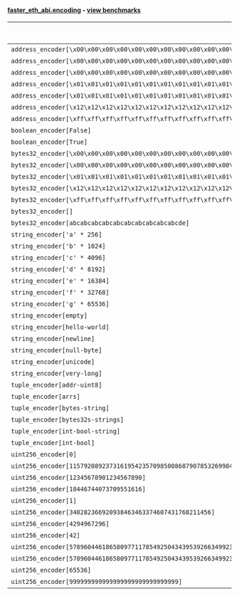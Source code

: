 #### [faster_eth_abi.encoding](https://github.com/BobTheBuidler/faster-eth-abi/blob/master/faster_eth_abi/encoding.py) - [view benchmarks](https://github.com/BobTheBuidler/faster-eth-abi/blob/master/benchmarks/test_encoding_benchmarks.py)

| Function | Reference Mean | Faster Mean | % Change | Speedup (%) | x Faster | Faster |
|----------|---------------|-------------|----------|-------------|----------|--------|
| `address_encoder[\x00\x00\x00\x00\x00\x00\x00\x00\x00\x00\x00\x00\x00\x00\x00\x00\x00\x00\x00\x00]` | 0.0012420614119196668 | 0.0003559630736291066 | 71.34% | 248.93% | 3.49x | ✅ |
| `address_encoder[\x00\x00\x00\x00\x00\x00\x00\x00\x00\x00\x00\x00\x00\x00\x00\x00\x00\x00\x00\x01]` | 0.0012345563393860912 | 0.00035607660637710254 | 71.16% | 246.71% | 3.47x | ✅ |
| `address_encoder[\x00\x00\x00\x00\x00\x00\x00\x00\x00\x00\x00\x00\x00\x00\x00\x00\x00\x00\x00\x02]` | 0.001229126958719916 | 0.0003540618392980326 | 71.19% | 247.15% | 3.47x | ✅ |
| `address_encoder[\x01\x01\x01\x01\x01\x01\x01\x01\x01\x01\x01\x01\x01\x01\x01\x01\x01\x01\x01\x00]` | 0.001224509561494867 | 0.00035691646845480564 | 70.85% | 243.08% | 3.43x | ✅ |
| `address_encoder[\x01\x01\x01\x01\x01\x01\x01\x01\x01\x01\x01\x01\x01\x01\x01\x01\x01\x01\x01\x01]` | 0.001237672321329228 | 0.00035468913964834204 | 71.34% | 248.95% | 3.49x | ✅ |
| `address_encoder[\x12\x12\x12\x12\x12\x12\x12\x12\x12\x12\x12\x12\x12\x12\x12\x12\x12\x12\x12\x12]` | 0.0012362082597496828 | 0.00035524519820596143 | 71.26% | 247.99% | 3.48x | ✅ |
| `address_encoder[\xff\xff\xff\xff\xff\xff\xff\xff\xff\xff\xff\xff\xff\xff\xff\xff\xff\xff\xff\xff]` | 0.0012047467276277441 | 0.00035891397482965687 | 70.21% | 235.66% | 3.36x | ✅ |
| `boolean_encoder[False]` | 0.0007277855234354647 | 0.00018049715142035645 | 75.20% | 303.21% | 4.03x | ✅ |
| `boolean_encoder[True]` | 0.0007081012128841085 | 0.00018640459184132894 | 73.68% | 279.87% | 3.80x | ✅ |
| `bytes32_encoder[\x00\x00\x00\x00\x00\x00\x00\x00\x00\x00\x00\x00\x00\x00\x00\x00\x00\x00\x00\x00\x00\x00\x00\x00\x00\x00\x00\x00\x00\x00\x00\x00]` | 0.0007166213802939557 | 0.0001915809544713324 | 73.27% | 274.06% | 3.74x | ✅ |
| `bytes32_encoder[\x00\x00\x00\x00\x00\x00\x00\x00\x00\x00\x00\x00\x00\x00\x00\x00]` | 0.0007187414248067269 | 0.00019790644960957063 | 72.46% | 263.17% | 3.63x | ✅ |
| `bytes32_encoder[\x01\x01\x01\x01\x01\x01\x01\x01\x01\x01\x01\x01\x01\x01\x01\x01\x01\x01\x01\x01\x01\x01\x01\x01\x01\x01\x01\x01\x01\x01\x01\x01]` | 0.0007187345018033251 | 0.0001905814504100532 | 73.48% | 277.13% | 3.77x | ✅ |
| `bytes32_encoder[\x12\x12\x12\x12\x12\x12\x12\x12\x12\x12\x12\x12\x12\x12\x12\x12\x12\x12\x12\x12\x12\x12\x12\x12\x12\x12\x12\x12\x12\x12\x12\x12]` | 0.0007161676636453816 | 0.0001911040867723326 | 73.32% | 274.75% | 3.75x | ✅ |
| `bytes32_encoder[\xff\xff\xff\xff\xff\xff\xff\xff\xff\xff\xff\xff\xff\xff\xff\xff\xff\xff\xff\xff\xff\xff\xff\xff\xff\xff\xff\xff\xff\xff\xff\xff]` | 0.0007257073665362083 | 0.00019104911361392281 | 73.67% | 279.85% | 3.80x | ✅ |
| `bytes32_encoder[]` | 0.0007231344097265138 | 0.0001990712356973537 | 72.47% | 263.25% | 3.63x | ✅ |
| `bytes32_encoder[abcabcabcabcabcabcabcabcabcabcde]` | 0.0007189123029090584 | 0.0001894549015714699 | 73.65% | 279.46% | 3.79x | ✅ |
| `string_encoder['a' * 256]` | 0.0011147503044537904 | 0.00034175763168122527 | 69.34% | 226.18% | 3.26x | ✅ |
| `string_encoder['b' * 1024]` | 0.001153662273952621 | 0.00038866734276285107 | 66.31% | 196.83% | 2.97x | ✅ |
| `string_encoder['c' * 4096]` | 0.0011745169623066604 | 0.00039830331877573267 | 66.09% | 194.88% | 2.95x | ✅ |
| `string_encoder['d' * 8192]` | 0.0012043490926871812 | 0.00042988225316552476 | 64.31% | 180.16% | 2.80x | ✅ |
| `string_encoder['e' * 16384]` | 0.001307044514208206 | 0.0005020864716392403 | 61.59% | 160.32% | 2.60x | ✅ |
| `string_encoder['f' * 32768]` | 0.0015107078230676698 | 0.0006212794806530966 | 58.87% | 143.16% | 2.43x | ✅ |
| `string_encoder['g' * 65536]` | 0.0019445633857476823 | 0.001144548790809474 | 41.14% | 69.90% | 1.70x | ✅ |
| `string_encoder[empty]` | 0.0011147091874970354 | 0.00033983936238182223 | 69.51% | 228.01% | 3.28x | ✅ |
| `string_encoder[hello-world]` | 0.0011168449090931925 | 0.000345428493085423 | 69.07% | 223.32% | 3.23x | ✅ |
| `string_encoder[newline]` | 0.0011177188363217935 | 0.00034543512007095795 | 69.09% | 223.57% | 3.24x | ✅ |
| `string_encoder[null-byte]` | 0.001150617943397518 | 0.00034294394507624763 | 70.19% | 235.51% | 3.36x | ✅ |
| `string_encoder[unicode]` | 0.0011280467992763694 | 0.0003480688635468679 | 69.14% | 224.09% | 3.24x | ✅ |
| `string_encoder[very-long]` | 0.0021456586544091162 | 0.0012287506153831481 | 42.73% | 74.62% | 1.75x | ✅ |
| `tuple_encoder[addr-uint8]` | 0.0015330672229962965 | 0.0005180216157837272 | 66.21% | 195.95% | 2.96x | ✅ |
| `tuple_encoder[arrs]` | 0.002091753325748558 | 0.0008677463096333154 | 58.52% | 141.06% | 2.41x | ✅ |
| `tuple_encoder[bytes-string]` | 0.0012950462621360399 | 0.0004598253907455153 | 64.49% | 181.64% | 2.82x | ✅ |
| `tuple_encoder[bytes32s-strings]` | 0.0029213884276920836 | 0.0010467791824356045 | 64.17% | 179.08% | 2.79x | ✅ |
| `tuple_encoder[int-bool-string]` | 0.0018752264762868529 | 0.0006486656330849244 | 65.41% | 189.09% | 2.89x | ✅ |
| `tuple_encoder[int-bool]` | 0.0010401910867647978 | 0.00033409668629170796 | 67.88% | 211.34% | 3.11x | ✅ |
| `uint256_encoder[0]` | 0.0008587546439019473 | 0.0002507187928285314 | 70.80% | 242.52% | 3.43x | ✅ |
| `uint256_encoder[115792089237316195423570985008687907853269984665640564039457584007913129639935]` | 0.0008686412143557638 | 0.000250940627721809 | 71.11% | 246.15% | 3.46x | ✅ |
| `uint256_encoder[12345678901234567890]` | 0.0008662304832116508 | 0.0002516553319956444 | 70.95% | 244.21% | 3.44x | ✅ |
| `uint256_encoder[18446744073709551616]` | 0.0008628041053120113 | 0.0002514013715600955 | 70.86% | 243.20% | 3.43x | ✅ |
| `uint256_encoder[1]` | 0.0008620479481909162 | 0.00024869401501586517 | 71.15% | 246.63% | 3.47x | ✅ |
| `uint256_encoder[340282366920938463463374607431768211456]` | 0.0008677870306105593 | 0.00025182588064128966 | 70.98% | 244.60% | 3.45x | ✅ |
| `uint256_encoder[4294967296]` | 0.0008616271678893683 | 0.0002595196690964232 | 69.88% | 232.01% | 3.32x | ✅ |
| `uint256_encoder[42]` | 0.0008622596307709238 | 0.0002487374240520954 | 71.15% | 246.65% | 3.47x | ✅ |
| `uint256_encoder[57896044618658097711785492504343953926634992332820282019728792003956564819967]` | 0.0008607767751137934 | 0.00025102450245005354 | 70.84% | 242.91% | 3.43x | ✅ |
| `uint256_encoder[57896044618658097711785492504343953926634992332820282019728792003956564819968]` | 0.0008713132861155866 | 0.00025017535697070706 | 71.29% | 248.28% | 3.48x | ✅ |
| `uint256_encoder[65536]` | 0.0008638668240669876 | 0.0002568836058898113 | 70.26% | 236.29% | 3.36x | ✅ |
| `uint256_encoder[999999999999999999999999999999]` | 0.0008729573163282618 | 0.00025249809183876823 | 71.08% | 245.73% | 3.46x | ✅ |
